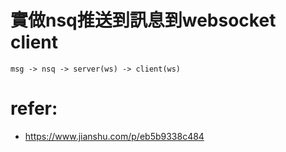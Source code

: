 # 實做nsq推送到訊息到websocket client
```
msg -> nsq -> server(ws) -> client(ws)
```

# refer:
- https://www.jianshu.com/p/eb5b9338c484